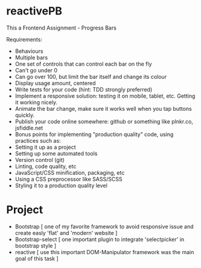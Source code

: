 # reactivePB

This a Frontend Assignment - Progress Bars

Requirements:
 * Behaviours
 * Multiple bars
 * One set of controls that can control each bar on the fly
 * Can't go under 0
 * Can go over 100, but limit the bar itself and change its colour
 * Display usage amount, centered
 * Write tests for your code (hint: TDD strongly preferred)
 * Implement a responsive solution: testing it on mobile, tablet, etc. Getting it working nicely.
 * Animate the bar change, make sure it works well when you tap buttons quickly.
 * Publish your code online somewhere: github or something like plnkr.co, jsfiddle.net
 * Bonus points for implementing "production quality" code, using practices such as:
 * Setting it up as a project
 * Setting up some automated tools
 * Version control (git)
 * Linting, code quality, etc
 * JavaScript/CSS minification, packaging, etc
 * Using a CSS preprocessor like SASS/SCSS
 * Styling it to a production quality level

# Project


  
  - Bootstrap [ one of my favorite framework to avoid responsive issue and create easly 'flat' and 'modern' website ]
  - Bootstrap-select [ one important plugin to integrate 'selectpicker' in bootstrap style ]
  - reactive [ use this important DOM-Manipulator framework was the main goal of this task ]
  


  
